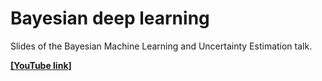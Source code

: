 # Bayesian deep learning

Slides of the Bayesian Machine Learning and Uncertainty Estimation talk.

**[[YouTube link]](https://www.youtube.com/watch?v=_RpnWqx-FPU)**
